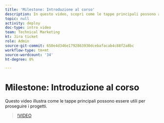 ```yaml
---
title: 'Milestone: Introduzione al corso'
description: In questo video, scopri come le tappe principali possono aiutarti a proseguire i progetti.
topic: null
activity: deploy
doc-type: intro video
team: Technical Marketing
kt: Jira ticket
role: Admin
source-git-commit: 650e4d346e1792863930dcebafacab4c88f2a8bc
workflow-type: tm+mt
source-wordcount: '34'
ht-degree: 0%

---
```


# Milestone: Introduzione al corso

Questo video illustra come le tappe principali possono essere utili per proseguire i progetti.

>[!VIDEO](https://video.tv.adobe.com/v/335203/?quality=12&learn=on)
